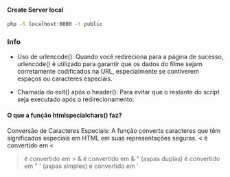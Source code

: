 #### Create Server local

```bash
php -S localhost:8080 -t public
```


### Info

- Uso de urlencode(): Quando você redireciona para a página de sucesso, urlencode() é utilizado para garantir que os dados do filme sejam corretamente codificados na URL, especialmente se contiverem espaços ou caracteres especiais.

- Chamada do exit() após o header(): Para evitar que o restante do script seja executado após o redirecionamento.

#### O que a função htmlspecialchars() faz?
Conversão de Caracteres Especiais: A função converte caracteres que têm significados especiais em HTML em suas representações seguras. 
< é convertido em &lt;
> é convertido em &gt;
& é convertido em &amp;
" (aspas duplas) é convertido em &quot;
' (aspas simples) é convertido em &apos;